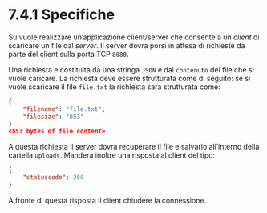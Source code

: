# 7.4.1 Specifiche

Su vuole realizzare un’applicazione client/server che consente a un _client_ di scaricare
un file dal _server_.
Il server dovra porsi in attesa di richieste da parte del client sulla porta TCP `8080`.

Una richiesta e costituita da una stringa `JSON` e dal `contenuto` del file che si vuole
caricare. La richiesta deve essere strutturata come di seguito:
se si vuole scaricare il file `file.txt` la richiesta sara strutturata come:

```JSON
{
    "filename": "file.txt",
    "filesize": "853"
}
<853 bytes of file content>
```

A questa richiesta il server dovra recuperare il file e salvarlo all’interno della cartella `uploads`. Mandera inoltre una risposta al client del tipo:

```JSON
{
    "statuscode": 200
}
```

A fronte di questa risposta il client chiudere la connessione.
